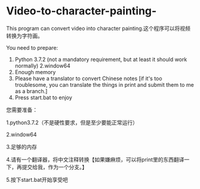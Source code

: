 # Video-to-character-painting-
This program can convert video into character painting.这个程序可以将视频转换为字符画。

You need to prepare:
1. Python 3.7.2 (not a mandatory requirement, but at least it should work normally)
2.window64
3. Enough memory
4. Please have a translator to convert Chinese notes [if it's too troublesome, you can translate the things in print and submit them to me as a branch.]
5. Press start.bat to enjoy

您需要准备：

1.python3.7.2（不是硬性要求，但是至少要能正常运行）

2.window64

3.足够的内存

4.请有一个翻译器，将中文注释转换【如果嫌麻烦，可以将print里的东西翻译一下，再提交给我，作为一个分支。】

5.按下start.bat开始享受吧
